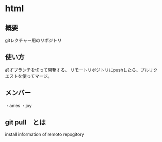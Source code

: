 # html

## 概要
gitレクチャー用のリポジトリ

## 使い方
必ずブランチを切って開発する。
リモートリポジトリにpushしたら、プルリクエストを使ってマージ。

## メンバー
・anies
・joy

## git pull　とは
install information of remoto repogitory 